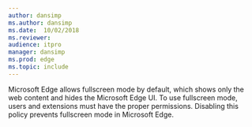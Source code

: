 ```yaml
---
author: dansimp
ms.author: dansimp
ms.date:  10/02/2018
ms.reviewer: 
audience: itpro
manager: dansimp
ms.prod: edge
ms.topic: include
---
```


Microsoft Edge allows fullscreen mode by default, which shows only the web content and hides the Microsoft Edge UI. To use fullscreen mode, users and extensions must have the proper permissions. Disabling this policy prevents fullscreen mode in Microsoft Edge. 
